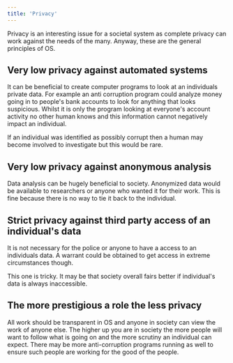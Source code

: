 ```yaml
---
title: 'Privacy'
---
```


Privacy is an interesting issue for a societal system as complete privacy can work against the needs of the many. Anyway, these are the general principles of OS.

## Very low privacy against automated systems

It can be beneficial to create computer programs to look at an individuals private data. For example an anti corruption program could analyze money going in to people's bank accounts to look for anything that looks suspicious. Whilst it is only the program looking at everyone's account activity no other human knows and this information cannot negatively impact an individual.

If an individual was identified as possibly corrupt then a human may become involved to investigate but this would be rare.

## Very low privacy against anonymous analysis

Data analysis can be hugely beneficial to society. Anonymized data would be available to researchers or anyone who wanted it for their work. This is fine because there is no way to tie it back to the individual.

## Strict privacy against third party access of an individual's data

It is not necessary for the police or anyone to have a access to an individuals data. A warrant could be obtained to get access in extreme circumstances though.

This one is tricky. It may be that society overall fairs better if individual's data is always inaccessible.

## The more prestigious a role the less privacy

All work should be transparent in OS and anyone in society can view the work of anyone else. The higher up you are in society the more people will want to follow what is going on and the more scrutiny an individual can expect. There may be more anti-corruption programs running as well to ensure such people are working for the good of the people.
